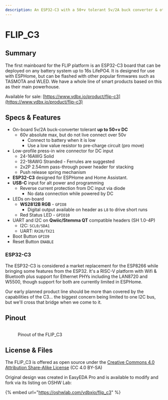 ```yaml
---
description: An ESP32-C3 with a 50+v tolerant 5v/2A buck converter & other special sauce.
---
```


# FLIP\_C3

## Summary

The first mainboard for the FLIP platform is an ESP32-C3 board that can be deployed on any battery system up to 16s LifePO4. It is designed for use with ESPHome, but can be flashed with other popular firmwares such as TASMOTA and WLED. We have a whole line of smart products based on this as their main powerhouse.

Available for sale: [https://www.vdbx.io/product/flip-c3](https://www.vdbx.io/product/flip-c3)

## Specs & Features

* On-board 5v/2A buck-converter tolerant **up to 50+v DC**
  * 60v absolute max, but do not live connect over 50v
    * Connect to battery when it is low
    * Use a low value resistor to pre-charge circuit (pro move)
* Low-profile press-in wire connector for DC input
  * 24-16AWG Solid
  * 22-18AWG Stranded - Ferrules are suggested
  * 2x2P 2.54mm pass-through power header for stacking
  * Push release spring mechanism
* **ESP32-C3** designed for ESPHome and Home Assistant.
* **USB-C** input for alt power and programming
  * Reverse current protection from DC input via diode&#x20;
    * No data connection while powered by DC
* LEDs on-board
  * **WS2812B RGB** - `GPIO8`
    * Digital output available on header as `L8` to drive short runs&#x20;
  * Red Status LED - `GPIO10`
* UART and I2C on **Qwiic/Stemma QT** compatible headers (SH 1.0-4P)
  * I2C:  `SCL0/SDA1`
  * UART:  `RX20/TX21`
* Boot Button `GPIO9`
* Reset Button `ENABLE`

### ESP32-C3

The ESP32-C3 is considered a market replacement for the ESP8266 while bringing some features from the ESP32. It's a RISC-V platform with Wifi & Bluetooth plus support for Ethernet PHYs including the LAN8720 and W5500, though support for both are currently limited in ESPHome.

Our early planned product line should be more than covered by the capabilities of the C3... the biggest concern being limited to one I2C bus, but we'll cross that bridge when we come to it.

## Pinout

<figure><img src="https://cdn.jsdelivr.net/gh/vdbxio/wiki@main/pcbs/flipc3-pinout.drawio.svg" alt=""><figcaption><p>Pinout of the FLIP_C3</p></figcaption></figure>

## License & Files

The FLIP\_C3 is offered as open source under the [Creative Commons 4.0 Attribution Share-Alike License](https://creativecommons.org/licenses/by-sa/4.0/) (CC 4.0 BY-SA)

Original design was created in EasyEDA Pro and is available to modify and fork via its listing on OSHW Lab:

{% embed url="https://oshwlab.com/vdbxio/flip_c3" %}
